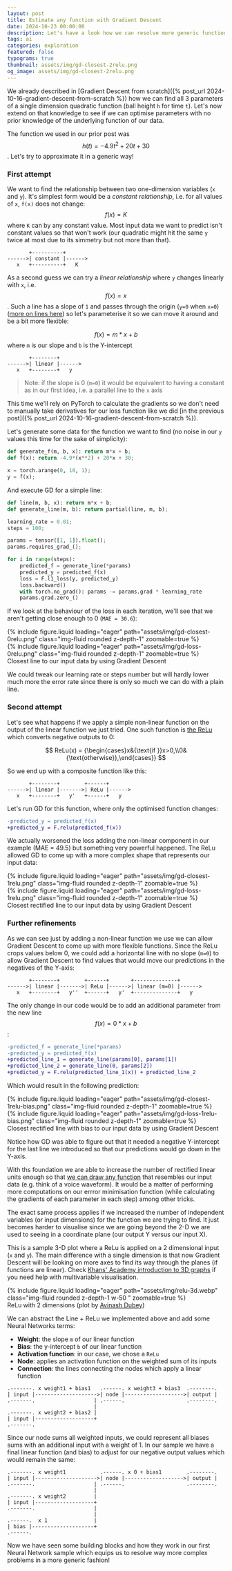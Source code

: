 ```yaml
---
layout: post
title: Estimate any function with Gradient Descent
date: 2024-10-23 00:00:00
description: Let's have a look how we can resolve more generic functions with Gradient Descent by combining linear functions and non-linear ones.
tags: ai
categories: exploration
featured: false
typograms: true
thumbnail: assets/img/gd-closest-2relu.png
og_image: assets/img/gd-closest-2relu.png
---
```


We already described in [Gradient Descent from scratch]({% post_url 2024-10-16-gradient-descent-from-scratch %}) how we can find all 3 parameters of a single dimension quadratic function (ball height `h` for time `t`). Let's now extend on that knowledge to see if we can optimise parameters with no prior knowledge of the underlying function of our data.

The function we used in our prior post was $$ h(t)=−4.9t^2+20​t+30​ $$. Let's try to approximate it in a generic way!

### First attempt

We want to find the relationship between two one-dimension variables (`x` and `y`). It's simplest form would be a *constant relationship*, i.e. for all values of `x`, `f(x)` does not change: $$ f(x) = K $$ where `K` can by any constant value. Most input data we want to predict isn't constant values so that won't work (our quadratic might hit the same `y` twice at most due to its simmetry but not more than that).

```typograms
       +----------+
------>| constant |------>
   x   +----------+   K
```

As a second guess we can try a *linear relationship* where `y` changes linearly with `x`, i.e. $$ f(x) = x $$. Such a line has a slope of `1` and passes through the origin (`y=0` when `x=0`) ([more on lines here](https://www.youtube.com/watch?v=lz8zVJxRFX8)) so let's parameterise it so we can move it around and be a bit more flexible:

$$ f(x) = m*x + b $$ where `m` is our slope and `b` is the Y-intercept

```typograms
       +--------+
------>| linear |------>
   x   +--------+   y
```

> Note: if the slope is 0 (`m=0`) it would be equivalent to having a constant as in our first idea, i.e. a parallel line to the `x` axis

This time we'll rely on PyTorch to calculate the gradients so we don't need to manually take derivatives for our loss function like we did [in the previous post]({% post_url 2024-10-16-gradient-descent-from-scratch %}).

Let's generate some data for the function we want to find (no noise in our `y` values this time for the sake of simplicity):

```python
def generate_f(m, b, x): return m*x + b;
def f(x): return -4.9*(x**2) + 20*x + 30;

x = torch.arange(0, 10, 1);
y = f(x);
```

And execute GD for a simple line:

```python
def line(m, b, x): return m*x + b;
def generate_line(m, b): return partial(line, m, b);

learning_rate = 0.01;
steps = 100;

params = tensor([1, 1]).float();
params.requires_grad_();

for i in range(steps):
    predicted_f = generate_line(*params)
    predicted_y = predicted_f(x)
    loss = F.l1_loss(y, predicted_y)
    loss.backward()
    with torch.no_grad(): params -= params.grad * learning_rate
    params.grad.zero_()
```

If we look at the behaviour of the loss in each iteration, we'll see that we aren't getting close enough to 0 (`MAE = 30.6`):

<div class="row mt-3">
    <div class="col-sm mt-3 mt-md-0">
      {% include figure.liquid loading="eager" path="assets/img/gd-closest-0relu.png" class="img-fluid rounded z-depth-1" zoomable=true %}
    </div>
    <div class="col-sm mt-3 mt-md-0">
      {% include figure.liquid loading="eager" path="assets/img/gd-loss-0relu.png" class="img-fluid rounded z-depth-1" zoomable=true %}
    </div>
</div>
<div class="caption">
    Closest line to our input data by using Gradient Descent
</div>

We could tweak our learning rate or steps number but will hardly lower much more the error rate since there is only so much we can do with a plain line.

### Second attempt

Let's see what happens if we apply a simple non-linear function on the output of the linear function we just tried. One such function is [the ReLu](https://en.wikipedia.org/wiki/Rectifier_(neural_networks)) which converts negative outputs to 0:

$$
ReLu(x) = {\begin{cases}x&{\text{if }}x>0,\\0&{\text{otherwise}},\end{cases}}
$$

So we end up with a composite function like this:

```typograms
       +--------+        +------+
------>| linear |------->| ReLu |------>
   x   +--------+   y'   +------+   y
```

Let's run GD for this function, where only the optimised function changes:

```diff
-predicted_y = predicted_f(x)
+predicted_y = F.relu(predicted_f(x))
```

We actually worsened the loss adding the non-linear component in our example (MAE = 49.5) but something very powerful happened. The ReLu allowed GD to come up with a more complex shape that represents our input data:

<div class="row mt-3">
    <div class="col-sm mt-3 mt-md-0">
      {% include figure.liquid loading="eager" path="assets/img/gd-closest-1relu.png" class="img-fluid rounded z-depth-1" zoomable=true %}
    </div>
    <div class="col-sm mt-3 mt-md-0">
      {% include figure.liquid loading="eager" path="assets/img/gd-loss-1relu.png" class="img-fluid rounded z-depth-1" zoomable=true %}
    </div>
</div>
<div class="caption">
    Closest rectified line to our input data by using Gradient Descent
</div>

### Further refinements

As we can see just by adding a non-linear function we use we can allow Gradient Descent to come up with more flexible functions. Since the ReLu crops values below 0, we could add a horizontal line with no slope (`m=0`) to allow Gradient Descent to find values that would move our predictions in the negatives of the Y-axis:

```typograms
       +--------+        +------+       +--------------+
------>| linear |------->| ReLu |------>| linear (m=0) |------>
   x   +--------+   y''  +------+   y'  +--------------+   y
```

The only change in our code would be to add an additional parameter from the new line $$ f(x) = 0*x + b $$:

```diff
-predicted_f = generate_line(*params)
-predicted_y = predicted_f(x)
+predicted_line_1 = generate_line(params[0], params[1])
+predicted_line_2 = generate_line(0, params[2])
+predicted_y = F.relu(predicted_line_1(x)) + predicted_line_2
```
Which would result in the following prediction:

<div class="row mt-3">
    <div class="col-sm mt-3 mt-md-0">
      {% include figure.liquid loading="eager" path="assets/img/gd-closest-1relu-bias.png" class="img-fluid rounded z-depth-1" zoomable=true %}
    </div>
    <div class="col-sm mt-3 mt-md-0">
      {% include figure.liquid loading="eager" path="assets/img/gd-loss-1relu-bias.png" class="img-fluid rounded z-depth-1" zoomable=true %}
    </div>
</div>
<div class="caption">
    Closest rectified line with bias to our input data by using Gradient Descent
</div>

Notice how GD was able to figure out that it needed a negative Y-intercept for the last line we introduced so that our predictions would go down in the Y-axis.

With ths foundation we are able to increase the number of rectified linear units enough so that [we can draw any function](https://en.wikipedia.org/wiki/Universal_approximation_theorem) that resembles our input data (e.g. think of a voice waveform). It would be a matter of performing more computations on our errror minimisation function (while calculating the gradients of each parameter in each step) among other tricks.

The exact same process applies if we increased the number of independent variables (or input dimensions) for the function we are trying to find. It just becomes harder to visualise since we are going beyond the 2-D we are used to seeing in a coordinate plane (our output Y versus our input X). 

This is a sample 3-D plot where a ReLu is applied on a 2 dimensional input (`x` and `y`). The main difference with a single dimension is that now Gradient Descent will be looking on more axes to find its way through the planes (if functions are linear). Check [Khans' Academy introduction to 3D graphs](https://www.youtube.com/watch?v=2DRmfxkH_VI&list=PLSQl0a2vh4HC5feHa6Rc5c0wbRTx56nF7&index=3) if you need help with multivariable visualisation.

<div class="text-center">
  {% include figure.liquid loading="eager" path="assets/img/relu-3d.webp" class="img-fluid rounded z-depth-1 w-50 " zoomable=true %}
</div>
<div class="caption">
    ReLu with 2 dimensions (plot by <a href="https://towardsdatascience.com/how-a-neuron-in-a-2d-artificial-neural-network-bends-space-in-3d-visualization-d234e8a8374e">Avinash Dubey</a>)
</div>

We can abstract the Line + ReLu we implemented above and add some Neural Networks terms:

- **Weight**: the slope `m` of our linear function
- **Bias**: the y-intercept `b` of our linear function
- **Activation function**: in our case, we chose a `ReLu`
- **Node**: applies an activation function on the weighted sum of its inputs
- **Connection**: the lines connecting the nodes which apply a linear function

```typograms
.-------. x weight1 + bias1   .------. x weight3 + bias3  .--------.
| input |-------------------->| node |------------------->| output |
.-------.                   | .------.                    .--------.
                            |
.-------. x weight2 + bias2 |
| input |-------------------+
.-------.
```

Since our node sums all weighted inputs, we could represent all biases sums with an additional input with a weight of 1. In our sample we have a final linear function (and bias) to adjust for our negative output values which would remain the same:

```typograms
.-------. x weight1           .------. x 0 + bias1        .--------.
| input |-------------------->| node |------------------->| output |
.-------.                   | .------.                    .--------.
                            |
.-------. x weight2         |
| input |-------------------+
.-------.                   | 
                            |
.------.  x 1               |
| bias |--------------------+
.------.
```

Now we have seen some building blocks and how they work in our first Neural Network sample which equips us to resolve way more complex problems in a more generic fashion!